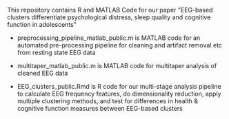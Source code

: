 This repository contains R and MATLAB Code for our paper "EEG-based clusters differentiate psychological distress, sleep quality and cognitive function in adolescents"

* preprocessing_pipeline_matlab_public.m is MATLAB code for an automated pre-processing pipeline for cleaning and artifact removal etc from resting state EEG data

* multitaper_matlab_public.m is MATLAB code for multitaper analysis of cleaned EEG data

* EEG_clusters_public.Rmd is R code for our multi-stage analysis pipeline to calculate EEG frequency features, do dimensionality reduction, apply multiple clustering methods, and test for differences in health & cognitive function measures between EEG-based clusters